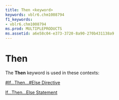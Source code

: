 ```yaml
---
title: Then <keyword>
keywords: vblr6.chm1008794
f1_keywords:
- vblr6.chm1008794
ms.prod: MULTIPLEPRODUCTS
ms.assetid: a6e58c04-e373-3720-8a90-270b431138a9
---
```



# Then <keyword>

The  **Then** keyword is used in these contexts:

[#If...Then...#Else Directive](-ifthenelse-directive.md)

[If...Then...Else Statement](ifthenelse-statement.md)


